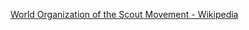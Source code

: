 ﻿[World Organization of the Scout Movement - Wikipedia](https://en.wikipedia.org/wiki/World_Organization_of_the_Scout_Movement)